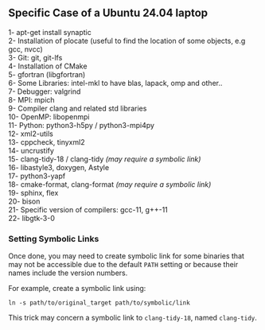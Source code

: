 ## Specific Case of a Ubuntu 24.04 laptop  

1- apt-get install synaptic  
2- Installation of  plocate (useful to find the location of some objects, e.g gcc, nvcc)  
3- Git: git, git-lfs  
4- Installation of CMake  
5- gfortran (libgfortran)  
6- Some Libraries: intel-mkl to have blas, lapack, omp and other..  
7- Debugger: valgrind  
8- MPI: mpich  
9- Compiler clang and related std libraries  
10- OpenMP: libopenmpi  
11- Python: python3-h5py / python3-mpi4py  
12- xml2-utils  
13- cppcheck, tinyxml2  
14- uncrustify  
15- clang-tidy-18 / clang-tidy *(may require a symbolic link)*  
16- libastyle3, doxygen, Astyle  
17- python3-yapf  
18- cmake-format, clang-format *(may require a symbolic link)*  
19- sphinx, flex  
20- bison  
21- Specific version of compilers: gcc-11, g++-11  
22- libgtk-3-0  

### Setting Symbolic Links 

Once done, you may need to create symbolic link for some binaries that may not be accessible due to the default ```PATH``` setting or because their names include the version numbers.  

For example, create a symbolic link using: 

```ln -s path/to/original_target path/to/symbolic/link```  

This trick may concern a symbolic link to ```clang-tidy-18```, named ```clang-tidy```. 